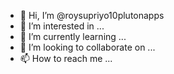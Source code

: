 - 👋 Hi, I’m @roysupriyo10plutonapps
- 👀 I’m interested in ...
- 🌱 I’m currently learning ...
- 💞️ I’m looking to collaborate on ...
- 📫 How to reach me ...

<!---
roysupriyo10plutonapps/roysupriyo10plutonapps is a ✨ special ✨ repository because its `README.md` (this file) appears on your GitHub profile.
You can click the Preview link to take a look at your changes.
--->
